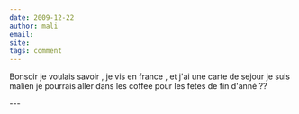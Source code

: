 ```yaml
---
date: 2009-12-22
author: mali
email: 
site: 
tags: comment
---
```


<p>Bonsoir je voulais savoir , je vis en france , et j'ai une carte de sejour je suis malien je pourrais aller dans les coffee pour les fetes de fin d'anné ??</p>
---